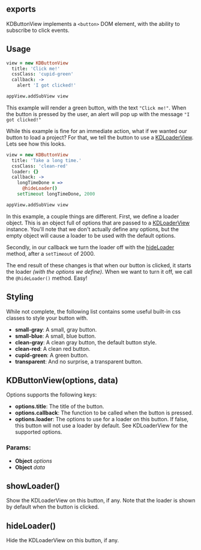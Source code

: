 

<!-- Start /Users/leeolayvar/projects/kdf/src/components/buttons/buttonview.coffee -->

## exports

KDButtonView implements a `<button>` DOM element, with the ability to subscribe
to click events.

## Usage

```coffee
view = new KDButtonView
  title: 'Click me!'
  cssClass: 'cupid-green'
  callback: ->
    alert 'I got clicked!'

appView.addSubView view
```

This example will render a green button, with the text `"Click me!"`. When the
button is pressed by the user, an alert will pop up with the message `"I got
clicked!"`

While this example is fine for an immediate action, what if we wanted our
button to load a project? For that, we tell the button to use a
[KDLoaderView](./kdloaderview.md). Lets see how this looks.

```coffee
view = new KDButtonView
  title: 'Take a long time.'
  cssClass: 'clean-red'
  loader: {}
  callback: ->
    longTimeDone = =>
      @hideLoader()
    setTimeout longTimeDone, 2000

appView.addSubView view
```

In this example, a couple things are different. First, we define a loader
object. This is an object full of options that are passed to a
[KDLoaderView](./kdloaderview.md) instance. You'll note that we don't actually
define any options, but the empty object will cause a loader to be used with
the default options.

Secondly, in our callback we turn the loader off with the
[hideLoader](#hideloader) method, after a `setTimeout` of 2000.

The end result of these changes is that when our button is clicked, it starts
the loader *(with the options we define)*. When we want to turn it off, we call
the `@hideLoader()` method. Easy!

## Styling

While not complete, the following list contains some useful built-in
css classes to style your button with.

- **small-gray**: A small, gray button.
- **small-blue**: A small, blue button.
- **clean-gray**: A clean gray button, the default button style.
- **clean-red**: A clean red button.
- **cupid-green**: A green button.
- **transparent**: And no surprise, a transparent button.

## KDButtonView(options, data)

Options supports the following keys:
- **options.title**: The title of the button.
- **options.callback**: The function to be called when the button is pressed.
- **options.loader**: The options to use for a loader on this button. If
  false, this button will not use a loader by default. See
  KDLoaderView for the supported options.

### Params: 

* **Object** *options* 
* **Object** *data* 

## showLoader()

Show the KDLoaderView on this button, if any. Note that the loader is
shown by default when the button is clicked.

## hideLoader()

Hide the KDLoaderView on this button, if any.

<!-- End /Users/leeolayvar/projects/kdf/src/components/buttons/buttonview.coffee -->

